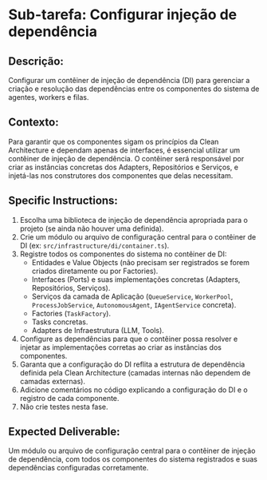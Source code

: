# Sub-tarefa: Configurar injeção de dependência

## Descrição:

Configurar um contêiner de injeção de dependência (DI) para gerenciar a criação e resolução das dependências entre os componentes do sistema de agentes, workers e filas.

## Contexto:

Para garantir que os componentes sigam os princípios da Clean Architecture e dependam apenas de interfaces, é essencial utilizar um contêiner de injeção de dependência. O contêiner será responsável por criar as instâncias concretas dos Adapters, Repositórios e Serviços, e injetá-las nos construtores dos componentes que delas necessitam.

## Specific Instructions:

1. Escolha uma biblioteca de injeção de dependência apropriada para o projeto (se ainda não houver uma definida).
2. Crie um módulo ou arquivo de configuração central para o contêiner de DI (ex: `src/infrastructure/di/container.ts`).
3. Registre todos os componentes do sistema no contêiner de DI:
    *   Entidades e Value Objects (não precisam ser registrados se forem criados diretamente ou por Factories).
    *   Interfaces (Ports) e suas implementações concretas (Adapters, Repositórios, Serviços).
    *   Serviços da camada de Aplicação (`QueueService`, `WorkerPool`, `ProcessJobService`, `AutonomousAgent`, `IAgentService` concreta).
    *   Factories (`TaskFactory`).
    *   Tasks concretas.
    *   Adapters de Infraestrutura (LLM, Tools).
4. Configure as dependências para que o contêiner possa resolver e injetar as implementações corretas ao criar as instâncias dos componentes.
5. Garanta que a configuração do DI reflita a estrutura de dependência definida pela Clean Architecture (camadas internas não dependem de camadas externas).
6. Adicione comentários no código explicando a configuração do DI e o registro de cada componente.
7. Não crie testes nesta fase.

## Expected Deliverable:

Um módulo ou arquivo de configuração central para o contêiner de injeção de dependência, com todos os componentes do sistema registrados e suas dependências configuradas corretamente.